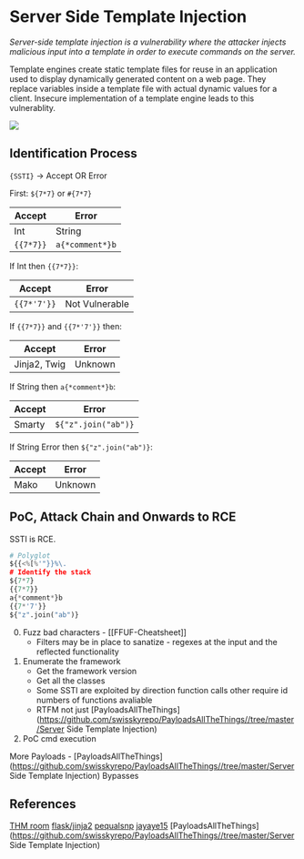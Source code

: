 # Server Side Template Injection


*Server-side template injection is a vulnerability where the attacker injects malicious input into a template in order  to execute commands on the server.*

Template engines create static template files for reuse in an application used to display dynamically generated content on a web page. They replace variables inside a template file with actual dynamic values for a client. Insecure implementation of a template engine leads to this vulnerablity.

![](sttimethod.png)

## Identification Process

`{SSTI}` ->  Accept OR Error

First: `${7*7}`  or `#{7*7}`

Accept | Error
--- | ---
Int	| String		
`{{7*7}}` | `a{*comment*}b`

If Int then `{{7*7}}`:

Accept | Error
--- | ---
`{{7*'7'}}` | Not Vulnerable

If `{{7*7}}` and `{{7*'7'}}`  then:

Accept | Error
--- | ---
Jinja2, Twig | Unknown

If String then `a{*comment*}b`:

Accept | Error
--- | ---
Smarty | `${"z".join("ab")}`


If String Error then `${"z".join("ab")}`:

Accept | Error
--- | ---
Mako | Unknown

## PoC, Attack Chain and Onwards to RCE

SSTI is RCE. 


```python
# Polyglot
${{<%[%'"}}%\. 
# Identify the stack
${7*7}
{{7*7}}
a{*comment*}b
{{7*'7'}}
${"z".join("ab")}
```

0. Fuzz bad characters - [[FFUF-Cheatsheet]]
	- Filters may be in place to sanatize - regexes at the input and the reflected functionality
1. Enumerate the framework
	- Get the framework version 
	- Get all the classes
	- Some SSTI are exploited by direction function calls other require id numbers of functions avaliable
	- RTFM not just [PayloadsAllTheThings](https://github.com/swisskyrepo/PayloadsAllTheThings//tree/master/Server Side Template Injection)
3. PoC cmd execution


More Payloads - [PayloadsAllTheThings](https://github.com/swisskyrepo/PayloadsAllTheThings//tree/master/Server Side Template Injection)
Bypasses 


## References
[THM room](https://tryhackme.com/room/learnssti)
[flask/jinja2](https://medium.com/@nyomanpradipta120/ssti-in-flask-jinja2-20b068fdaeee)
[pequalsnp](https://pequalsnp-team.github.io/cheatsheet/flask-jinja2-ssti)
[jayaye15](https://jayaye15.medium.com/jinja2-server-side-template-injection-ssti-9e209a6bbdf6)
[PayloadsAllTheThings](https://github.com/swisskyrepo/PayloadsAllTheThings//tree/master/Server Side Template Injection)